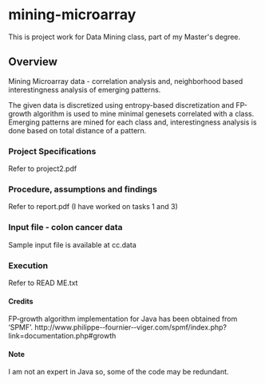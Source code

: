mining-microarray
=================

This is project work for Data Mining class, part of my Master's degree.

## Overview
Mining Microarray data - correlation analysis and, neighborhood based interestingness analysis of emerging patterns.

The given data is discretized using entropy-based discretization and FP-growth algorithm is used to mine minimal genesets correlated with a class. Emerging patterns are mined for each class and, interestingness analysis is done based on total distance of a pattern.

### Project Specifications
Refer to project2.pdf

### Procedure, assumptions and findings
Refer to report.pdf
(I have worked on tasks 1 and 3)

### Input file - colon cancer data
Sample input file is available at cc.data

### Execution
Refer to READ ME.txt

#### Credits
FP­‐growth algorithm implementation for Java has been obtained from ‘SPMF’.
http://www.philippe-­‐fournier-­‐viger.com/spmf/index.php?link=documentation.php#growth

#### Note
I am not an expert in Java so, some of the code may be redundant.